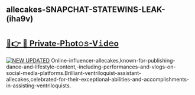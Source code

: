 ## allecakes-SNAPCHAT-STATEWINS-LEAK-(iha9v)


# <h2><a href="https://mediaupload.pro?-20M">🔗👉 🔴 Private-P𝚑ot𝚘𝚜-V𝚒d𝚎o</a></h2>

[![NEW UPDATED](https://i.imgur.com/0qMVB7G.gif)](https://mediaupload.pro?-20M)
Online-influencer-allecakes,known-for-publishing-dance-and-lifestyle-content,-including-performances-and-vlogs-on-social-media-platforms.Brilliant-ventriloquist-assistant-allecakes,celebrated-for-their-exceptional-abilities-and-accomplishments-in-assisting-ventriloquists.  